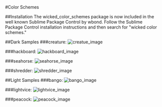 #Color Schemes

##Installation
The wicked_color_schemes package is now included in the well known Sublime Package Control by wbond. Follow the Sublime Package Control installation instructions and then search for "wicked color schemes."

##Dark Samples
###creature:
![creatue_image]("../images/creature_scheme.png")

###hackboard:
![hackboard_image]("../images/hackboard_scheme.png")

###seahorse:
![seahorse_image]("../images/seahorse_scheme.png")

###shredder:
![shredder_image]("../images/shredder_scheme.png")

##Light Samples
###bango:
![bango_image]("../images/bango_scheme.png")

###lightvice:
![lightvice_image]("../images/lightvice_scheme.png")

###peacock:
![peacock_image]("../images/peacock_scheme.png")
